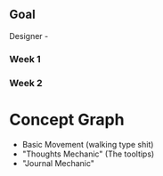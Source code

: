 ## Goal

Designer -

### Week 1

### Week 2

# Concept Graph
- Basic Movement (walking type shit)
- "Thoughts Mechanic" (The tooltips)
- "Journal Mechanic"
